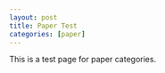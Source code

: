 ```yaml
---
layout: post
title: Paper Test
categories: [paper]
---
```


This is a test page for paper categories.